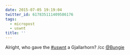 ```yaml
---
date: 2015-07-05 19:19:04
twitter_id: 617835111409586176
tags:
  - micropost
  - uswnt
title: ''
---
```


Alright, who gave the [#uswnt](https://twitter.com/hashtag/uswnt) a Gjallarhorn? /cc [@Bungie](https://twitter.com/Bungie)
